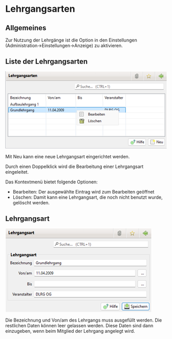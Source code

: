 # Lehrgangsarten

## Allgemeines

Zur Nutzung der Lehrgänge ist die Option in den Einstellungen (Administration->Einstellungen->Anzeige) zu aktivieren.

## Liste der Lehrgangsarten

![](<../../../../v3.1.x/administration/mitglieder/img/Lehrgangsarten (1).png>)

Mit Neu kann eine neue Lehrgangsart eingerichtet werden.

Durch einen Doppelklick wird die Bearbeitung einer Lehrgangsart eingeleitet.

Das Kontextmenü bietet folgende Optionen:

* Bearbeiten: Der ausgewählte Eintrag wird zum Bearbeiten geöffnet
* Löschen: Damit kann eine Lehrgangsart, die noch nicht benutzt wurde, gelöscht werden.

## Lehrgangsart

![](<../../../../v3.1.x/administration/mitglieder/img/Lehrgangsart (2).png>)

Die Bezeichnung und Von/am des Lehrgangs muss ausgefüllt werden. Die restlichen Daten können leer gelassen werden. Diese Daten sind dann einzugeben, wenn beim Mitglied der Lehrgang angelegt wird.
